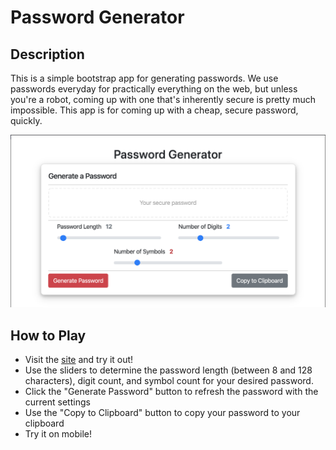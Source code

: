 # Password Generator

## Description
This is a simple bootstrap app for generating passwords. We use passwords everyday for practically everything on the web, but unless you're a robot, coming up with one that's inherently secure is pretty much impossible. This app is for coming up with a cheap, secure password, quickly. 

![password generator demo](./assets/demo.png)

## How to Play
* Visit the [site](https://millernj.github.io/password-generator/) and try it out! 
*  Use the sliders to determine the password length (between 8 and 128 characters), digit count, and symbol count for your desired password. 
* Click the "Generate Password" button to refresh the password with the current settings
* Use the "Copy to Clipboard" button to copy your password to your clipboard
* Try it on mobile!